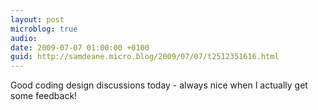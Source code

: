 ```yaml
---
layout: post
microblog: true
audio: 
date: 2009-07-07 01:00:00 +0100
guid: http://samdeane.micro.blog/2009/07/07/t2512351616.html
---
```

Good coding design discussions today - always nice when I actually get some feedback!
